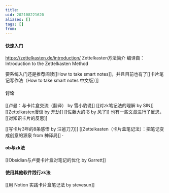 ```yaml
---
title: 
uid: 202108221620
aliases: []
tags: []
from: 
---
```

#### 快速入门
https://zettelkasten.de/introduction/
Zettelkasten方法简介
编译自：Introduction to the Zettelkasten Method

要系统入门还是推荐阅读[[How to take smart notes]]，并且目前也有了[[卡片笔记写作法（How to take smart notes 中文版）]]

#### 讨论
[[卢曼：与卡片盒交流（翻译） by 雪小豹说]]
[[对zk笔记法的理解 by SIN]]
[[Zettelkasten漫谈 by 开劫]]
[[佐藤大的书 by 风了]]
也有一些文章进行了反思，[[对知识卡片的反思]]

[[写卡片3年的8条感悟 by 汪爸刀刀]] 
[[Zettelkasten（卡片盒笔记法）：把笔记变成创意的源泉 from 神译局]]
·

#### ob与zk法
[[Obsidian与卢曼卡片盒对笔记的优化 by Garrett]]


#### 使用其他软件践行zk法
[[用 Notion 实践卡片盒笔记法 by stevesun]]
